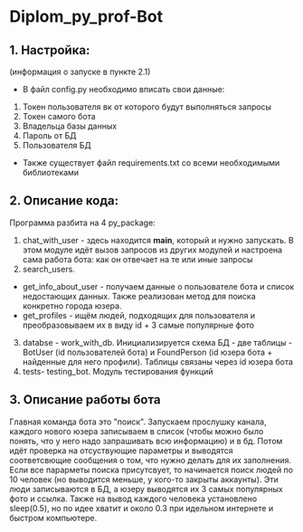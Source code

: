 # Diplom_py_prof-Bot
## 1. Настройка: 
(информация о запуске в пункте 2.1)
* В файл config.py необходимо вписать свои данные: 
1. Токен пользователя вк от которого будут выполняться запросы
2. Токен самого бота
3. Владельца базы данных
4. Пароль от БД
5. Пользователя БД

* Также существует файл requirements.txt со всеми необходимыми библиотеками 

## 2. Описание кода: 
Программа разбита на 4 py_package:
1. chat_with_user - здесь находится **main**, который и нужно запускать. В этом модуле идёт вызов запросов из других модулей и настроена сама работа бота: как он отвечает на те или иные запросы
2. search_users. 
* get_info_about_user - получаем данные о пользователе бота и список недостающих данных. Также реализован метод для поиска конкретно города юзера.
*  get_profiles - ищём людей, подходящих для пользователя и преобразовываем их в виду id + 3 самые популярные фото
3. databse - work_with_db. Инициализируется схема БД - две таблицы - BotUser (id пользователей бота) и FoundPerson (id юзера бота + найденные для него профили). Таблицы связаны через id юзера бота
4. tests- testing_bot. Модуль тестирования функций

## 3. Описание работы бота 
Главная команда бота это "поиск". 
Запускаем прослушку канала, каждого нового юзера записываем в список (чтобы можно было понять, что у него надо запрашивать всю информацию)
и в бд. Потом идёт проверка на отсуствующие параметры и выводятся соответсвющие сообщения о том, что нужно делать для их заполнения. 
Если все парарметы поиска присутсвует, то начинается поиск людей по 10 человек (но выводится меньше, у кого-то закрыты аккаунты). 
Эти люди записываются в БД, а юзеру выводятся их 3 самых популярных фото и ссылка. 
Также на вывод каждого человека установлено sleep(0.5), но по идее хватит и около 0.3 при идельном интернете и быстром компьютере.
